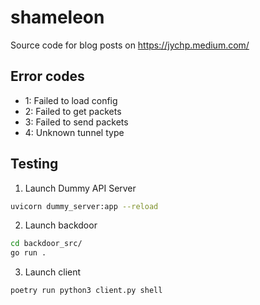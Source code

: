 # shameleon

Source code for blog posts on https://jychp.medium.com/

## Error codes
- 1: Failed to load config
- 2: Failed to get packets
- 3: Failed to send packets
- 4: Unknown tunnel type

## Testing
1. Launch Dummy API Server
```bash
uvicorn dummy_server:app --reload
```

2. Launch backdoor
```bash
cd backdoor_src/
go run .
```

3. Launch client
```bash
poetry run python3 client.py shell
```
